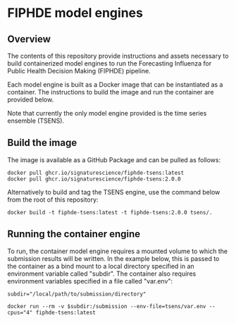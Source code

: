 #  FIPHDE model engines

## Overview

The contents of this repository provide instructions and assets necessary to build containerized model engines to run the Forecasting Influenza for Public Health Decision Making (FIPHDE) pipeline. 

Each model engine is built as a Docker image that can be instantiated as a container. The instructions to build the image and run the container are provided below.

Note that currently the only model engine provided is the time series ensemble (TSENS).

## Build the image

The image is available as a GitHub Package and can be pulled as follows:

```
docker pull ghcr.io/signaturescience/fiphde-tsens:latest
docker pull ghcr.io/signaturescience/fiphde-tsens:2.0.0
```

Alternatively to build and tag the TSENS engine, use the command below from the root of this repository:

```
docker build -t fiphde-tsens:latest -t fiphde-tsens:2.0.0 tsens/.
```

## Running the container engine

To run, the container model engine requires a mounted volume to which the submission results will be written. In the example below, this is passed to the container as a bind mount to a local directory specified in an environment variable called "subdir". The container also requires environment variables specified in a file called "var.env":

```
subdir="/local/path/to/submission/directory"

docker run --rm -v $subdir:/submission --env-file=tsens/var.env --cpus="4" fiphde-tsens:latest
```
